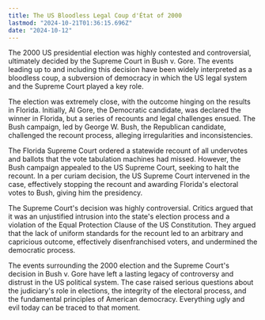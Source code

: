 ```yaml
---
title: The US Bloodless Legal Coup d'État of 2000
lastmod: "2024-10-21T01:36:15.696Z"
date: "2024-10-12"
---
```


The 2000 US presidential election was highly contested and controversial, ultimately decided by the Supreme Court in Bush v. Gore. The events leading up to and including this decision have been widely interpreted as a bloodless coup, a subversion of democracy in which the US legal system and the Supreme Court played a key role.

The election was extremely close, with the outcome hinging on the results in Florida. Initially, Al Gore, the Democratic candidate, was declared the winner in Florida, but a series of recounts and legal challenges ensued. The Bush campaign, led by George W. Bush, the Republican candidate, challenged the recount process, alleging irregularities and inconsistencies.

The Florida Supreme Court ordered a statewide recount of all undervotes and ballots that the vote tabulation machines had missed. However, the Bush campaign appealed to the US Supreme Court, seeking to halt the recount. In a per curiam decision, the US Supreme Court intervened in the case, effectively stopping the recount and awarding Florida's electoral votes to Bush, giving him the presidency.

The Supreme Court's decision was highly controversial. Critics argued that it was an unjustified intrusion into the state's election process and a violation of the Equal Protection Clause of the US Constitution. They argued that the lack of uniform standards for the recount led to an arbitrary and capricious outcome, effectively disenfranchised voters, and undermined the democratic process.

The events surrounding the 2000 election and the Supreme Court's decision in Bush v. Gore have left a lasting legacy of controversy and distrust in the US political system. The case raised serious questions about the judiciary's role in elections, the integrity of the electoral process, and the fundamental principles of American democracy. Everything ugly and evil today can be traced to that moment.
